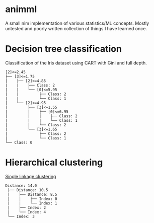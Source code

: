 # animml
A small nim implementation of various statistics/ML concepts. Mostly untested and poorly written collection of things I have learned once.


# Decision tree classification
Classification of the Iris dataset using CART with Gini and full depth.

 ```
 [2]<=2.45
 ├── [3]<=1.75
 |    ├── [2]<=4.85
 |    |    ├── Class: 2
 |    |    └── [0]<=5.95
 |    |         ├── Class: 2
 |    |         └── Class: 1
 |    └── [2]<=4.95
 |         ├── [3]<=1.55
 |         |    ├── [0]<=6.95
 |         |    |    ├── Class: 2
 |         |    |    └── Class: 1
 |         |    └── Class: 2
 |         └── [3]<=1.65
 |              ├── Class: 2
 |              └── Class: 1
 └── Class: 0
```

# Hierarchical clustering
[Single linkage clustering ](https://en.wikipedia.org/wiki/Single-linkage_clustering#The_single-linkage_dendrogram)
```
Distance: 14.0
 ├── Distance: 10.5
 |    ├── Distance: 8.5
 |    |    ├── Index: 0
 |    |    └── Index: 1
 |    ├── Index: 2
 |    └── Index: 4
 └── Index: 3
```
